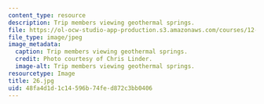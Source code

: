 ```yaml
---
content_type: resource
description: Trip members viewing geothermal springs.
file: https://ol-ocw-studio-app-production.s3.amazonaws.com/courses/12-753-geodynamics-seminar-spring-2006/48fa4d1d1c14596b74fed872c3bb0406_26.jpg
file_type: image/jpeg
image_metadata:
  caption: Trip members viewing geothermal springs.
  credit: Photo courtesy of Chris Linder.
  image-alt: Trip members viewing geothermal springs.
resourcetype: Image
title: 26.jpg
uid: 48fa4d1d-1c14-596b-74fe-d872c3bb0406
---
```

